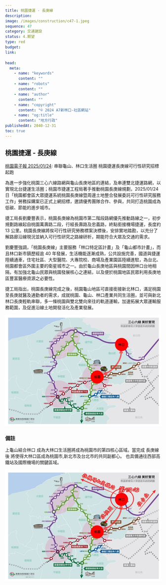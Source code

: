 ```yaml
---
title: 桃園捷運 - 長庚線
description:
image: /images/construction/c47-1.jpeg
sequence: 47
category: 交通建設
status: 4.期望
type: red
budget:
link:

head:
  meta:
    - name: "keywords"
      content: ""
    - name: "robots"
      content: ""
    - name: "author"
      content: ""
    - name: "copyright"
      content: "© 2024 A7新林口-社區網站"
    - name: "og:title"
      content: "地方行政"
publishedAt: 2040-12-31
toc: true
---
```


## 桃園捷運 - 長庚線

<a href="https://tyenews.com/2025/01/796265/?fbclid=IwY2xjawIADnxleHRuA2FlbQIxMAABHRGka8zXbhnT5atokVNREHStYL2n31A2dTWQi2R4Gh_hMUxVEt8inmXBXw_aem_SMCdf70B8pciw0zi8at5fQ">桃園電子報 2025/01/24</a>:
串聯龜山、林口生活圈 桃園捷運長庚線可行性研究招標起跑

為進一步強化桃園三心六線路網與龜山長庚地區的連結，及串連雙北捷運路網，以實現北台捷運生活圈；桃園市捷運工程局著手推動桃園長庚線規劃，2025/01/24 日「桃園都會區大眾捷運系統桃園長庚線暨周邊土地整合發展委託可行性研究服務工作」勞務採購案已正式上網招標，邀請優秀團隊合作、參與，共同打造桃園成為低碳、節能的進步城市。

捷工局長劉慶豐表示，桃園長庚線為桃園市第二階段路網優先推動路線之一，初步規劃路線起自桃園萬壽路二段，行經長壽路及忠義路，終點銜接機場捷運，長度約 13 公里。桃園長庚線將俟可行性研究勞務標案決標後，安排實地踏勘，以充分了解路廊沿線現況並納入可行性研究之路線研析，期能符合大眾及交通的需求。

劉慶豐強調，「桃園長庚線」主要服務「林口特定區計畫」及「龜山都市計畫」，而且林口新市鎮歷經逾 40 年發展，生活機能逐漸成熟，公共設施完善，國道與捷運陸續通車，住宅社區、大型醫院、大專院校、商場及產業園區陸續進駐，為台北、桃園都會區外圍主要的衛星城市之一。由於龜山長庚地區與桃園間因林口台地相隔，有加強北龜山民眾與桃園發展核心之連結，以及便於桃園地區民眾利用長庚地區豐富醫療資源之必要性。

捷工局指出，桃園長庚線完成之後，桃園龜山地區可直接銜接新北林口，滿足桃園至長庚就醫及通勤者的需求，成就桃園、龜山、林口產業共同生活圈，並可與新北林口長庚輕軌串聯，多一條桃園與雙北雙向來往的軌道運輸，加速拓展大眾運輸服務範圍，及促進沿線土地開發活化及產業發展。

![c47-1.jpeg](/images/construction/c47-1.jpeg)

### 備註

上龜山結合林口 成為大林口生活圈將成為桃園市的第四核心區域。當完成 長庚線後 將使得大林口區成為桃園市,新北市及台北市的共同副都心。 也具備通往西部高鐵站及國際機場的關鍵區域。

![c47-2.jpeg](/images/construction/c47-2.jpeg)
